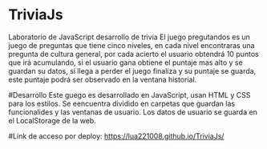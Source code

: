 # TriviaJs
Laboratorio de JavaScript desarrollo de trivia 
El juego pregutandos es un juego de preguntas que tiene cinco niveles, en cada nivel encontraras una pregunta de cultura general, por cada acierto el usuario obtendrá 10 puntos que irá acumulando, si el usuario gana obtiene el puntaje mas alto y se guardan su datos, si llega a perder el juego finaliza y su puntaje se guarda, este puntaje podrá ser observado en la ventana historial.


#Desarrollo 
Este guego es desarrollado en JavaScript, usan HTML y CSS para los estilos. Se eencuentra dividido en carpetas que guardan las funcionalides y las ventanas de usuario.
Los datos de usuario se guarda en el LocalStorage de la web.



#Link de acceso por deploy:
https://lua221008.github.io/TriviaJs/

